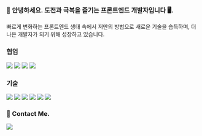 ### 👋  안녕하세요. 도전과 극복을 즐기는 프론트엔드 개발자입니다 🖥.
빠르게 변화하는 프론트엔드 생태 속에서 저만의 방법으로 새로운 기술을 습득하며, 더 나은 개발자가 되기 위해 성장하고 있습니다.


### 협업
<p>
  <img src="https://img.shields.io/badge/Jira-0052CC?style=flat-square&logo=jira"/>
  <img src="https://img.shields.io/badge/Github-181717?style=flat-square&logo=github"/>
  <img src="https://img.shields.io/badge/Git-181717?style=flat-square&logo=git"/>
  <img src="https://img.shields.io/badge/Figma-ffffff?style=flat-square&logo=Figma&logoColor=F24E1E"/>
</p>

### 기술
<p>
  <img src="https://img.shields.io/badge/React-4ea1d3?style=flat-square&logo=React&logoColor=darkblue"/>
  <img src="https://img.shields.io/badge/Javascript-f6ea8c?style=flat-square&logo=Javascript&logoColor=yellow"/>
  <img src="https://img.shields.io/badge/Typescript-9baec8?style=flat-square&logo=Typescript&logoColor=blue"/>
  <img src="https://img.shields.io/badge/Next.js-000000?style=flat-square&logo=Next.js&logoColor=white"/>
  <img src="https://img.shields.io/badge/Redux-764ABC?style=flat-square&logo=Redux&logoColor=white"/> 
  <img src="https://img.shields.io/badge/ReduxSaga-999999?style=flat-square&logo=Redux-saga&logoColor=764ABC"/>
</p>

### 👤  Contact Me.
<a href="mailto:pcyeon07@gmail.com"><img src="https://img.shields.io/badge/Gmail-c03546?style=flat-square&logo=Gmail&logoColor=white"/></a>
